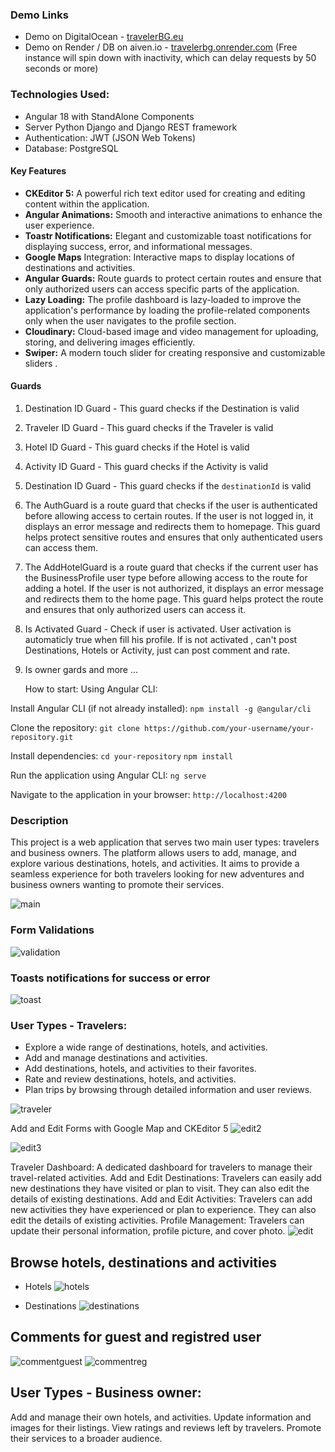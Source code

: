 ### Demo Links

- Demo on DigitalOcean - <a href="https://travelerbg.eu/" target="_blank">travelerBG.eu</a>
- Demo on Render / DB on aiven.io - <a href="https://travelerbg.onrender.com/" target="_blank">travelerbg.onrender.com</a>    (Free instance will spin down with inactivity, which can delay requests by 50 seconds or more)

### Technologies Used:
- Angular 18 with StandAlone Components 
- Server Python Django and Django REST framework
- Authentication: JWT (JSON Web Tokens)
- Database: PostgreSQL
  
#### Key Features
  - __CKEditor 5:__ A powerful rich text editor used for creating and editing content within the application.
  - __Angular Animations:__ Smooth and interactive animations to enhance the user experience.
  - __Toastr Notifications:__ Elegant and customizable toast notifications for displaying success, error, and informational messages.
  - __Google Maps__ Integration: Interactive maps to display locations of destinations and activities.
  - __Angular Guards:__ Route guards to protect certain routes and ensure that only authorized users can access specific parts of the application.
  - __Lazy Loading:__ The profile dashboard is lazy-loaded to improve the application's performance by loading the profile-related components only when the user navigates to the profile section.
  - __Cloudinary:__ Cloud-based image and video management for uploading, storing, and delivering images efficiently.
  - __Swiper:__ A modern touch slider for creating responsive and customizable sliders .

#### Guards

 1.  Destination ID Guard - This guard checks if the Destination is valid
 2.  Traveler ID Guard - This guard checks if the Traveler is valid
 3.  Hotel ID Guard - This guard checks if the Hotel is valid
 4.  Activity ID Guard - This guard checks if the Activity is valid
 5.  Destination ID Guard - This guard checks if the `destinationId` is valid
 6. The AuthGuard is a route guard that checks if the user is authenticated before allowing access to certain routes. If the user is not logged in, it displays an error message and redirects them to homepage. This guard helps protect sensitive routes and ensures that only authenticated users can access them.
 7. The AddHotelGuard is a route guard that checks if the current user has the BusinessProfile user type before allowing access to the route for adding a hotel. If the user is not authorized, it displays an error message and redirects them to the home page. This guard helps protect the route and ensures that only authorized users can access it.
 8. Is Activated Guard - Check if user is activated. User activation is automaticly true when fill his profile. If is not activated , can't post Destinations, Hotels or Activity, just can post comment and rate.
 9. Is owner gards and more ...

    How to start:
Using Angular CLI:

Install Angular CLI (if not already installed):
`npm install -g @angular/cli`

Clone the repository:
`git clone https://github.com/your-username/your-repository.git`

Install dependencies:
`cd your-repository`
`npm install`

Run the application using Angular CLI:
`ng serve`

Navigate to the application in your browser:
`http://localhost:4200`



### Description
This project is a web application that serves two main user types: travelers and business owners. The platform allows users to add, manage, and explore various destinations, hotels, and activities. It aims to provide a seamless experience for both travelers looking for new adventures and business owners wanting to promote their services.

![main](https://github.com/user-attachments/assets/91a8260f-427b-4f2b-9658-9d2de4cf6996)


### Form Validations
![validation](https://github.com/user-attachments/assets/cb827009-2bd6-49fa-be3a-88b11633443e)

### Toasts notifications for success or error
![toast](https://github.com/user-attachments/assets/fb3373c6-3b28-4cb7-bbd2-944ee94fbf06)




### User Types - Travelers:

- Explore a wide range of destinations, hotels, and activities.
- Add and manage destinations and activities.
- Add destinations, hotels, and activities to their favorites.
- Rate and review destinations, hotels, and activities.
- Plan trips by browsing through detailed information and user reviews.

![traveler](https://github.com/user-attachments/assets/715ffa35-9a8f-4113-814b-ae1f84a42961)

Add and Edit Forms with Google Map and CKEditor 5 
![edit2](https://github.com/user-attachments/assets/001fd88d-97cf-4011-8340-f84705dd0e9e)

![edit3](https://github.com/user-attachments/assets/ba0dae6a-ed3c-49b6-b51a-adc081555006)




Traveler Dashboard: 
  A dedicated dashboard for travelers to manage their travel-related activities.
  Add and Edit Destinations: Travelers can easily add new destinations they have visited or plan to visit. They can also edit the details of existing destinations.
  Add and Edit Activities: Travelers can add new activities they have experienced or plan to experience. They can also edit the details of existing activities.
  Profile Management: Travelers can update their personal information, profile picture, and cover photo.
![edit](https://github.com/user-attachments/assets/b5171331-860e-40a9-b0ae-35d2830efde6)


## Browse hotels, destinations and activities
- Hotels
  ![hotels](https://github.com/user-attachments/assets/9ce47b3a-ffe1-41b1-bbca-2ba3b1204895)

- Destinations
  ![destinations](https://github.com/user-attachments/assets/353dd9fc-481d-472b-b44d-2b94a44c2d99)

## Comments for guest and registred user
![commentguest](https://github.com/user-attachments/assets/7e0842ee-fa5c-4195-909f-e4fd450c4830)
![commentreg](https://github.com/user-attachments/assets/1ba02579-b098-4614-8475-3f865a922af3)



## User Types - Business owner:

Add and manage their own  hotels, and activities.
Update information and images for their listings.
View ratings and reviews left by travelers.
Promote their services to a broader audience.



